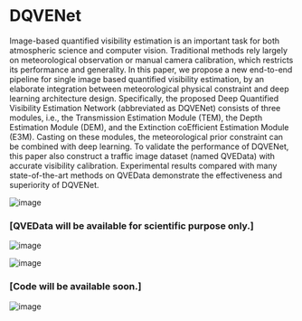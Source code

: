 # DQVENet

Image-based quantified visibility estimation is an important task for both atmospheric science and computer vision. Traditional methods rely largely on meteorological observation or manual camera calibration, which restricts its performance and generality. In this paper, we propose a new end-to-end pipeline for single image based quantified visibility estimation, by an elaborate integration between meteorological physical constraint and deep learning architecture design. Specifically, the proposed Deep Quantified Visibility Estimation Network (abbreviated as DQVENet) consists of three modules, i.e., the Transmission Estimation Module (TEM), the Depth Estimation Module (DEM), and the Extinction coEfficient Estimation Module (E3M). Casting on these modules, the meteorological prior constraint can be combined with deep learning. To validate the performance of DQVENet, this paper also construct a traffic image dataset (named QVEData) with accurate visibility calibration. Experimental results compared with many state-of-the-art methods on QVEData demonstrate the effectiveness and superiority of DQVENet.

![image](https://user-images.githubusercontent.com/7878040/203505832-88e88990-18ae-4924-aeb2-9527963970a8.png)

### [QVEData will be available for scientific purpose only.]

![image](https://user-images.githubusercontent.com/7878040/203889330-8b3b612d-1937-4bfe-beb0-17d6487b22ee.png)

![image](https://user-images.githubusercontent.com/7878040/203889390-c8066aa3-9abd-4ff7-b138-831502a787af.png)


### [Code will be available soon.]

![image](https://user-images.githubusercontent.com/7878040/203889416-ce2ba419-5e58-4193-878a-40fe65027632.png)
